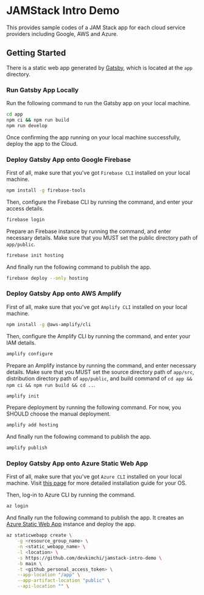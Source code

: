 # JAMStack Intro Demo #

This provides sample codes of a JAM Stack app for each cloud service providers including Google, AWS and Azure.


## Getting Started ##

There is a static web app generated by [Gatsby](https://www.gatsbyjs.com/), which is located at the `app` directory.

### Run Gatsby App Locally ###

Run the following command to run the Gatsby app on your local machine.

```bash
cd app
npm ci && npm run build
npm run develop
```

Once confirming the app running on your local machine successfully, deploy the app to the Cloud.


### Deploy Gatsby App onto Google Firebase ###

First of all, make sure that you've got `Firebase CLI` installed on your local machine.

```bash
npm install -g firebase-tools
```

Then, configure the Firebase CLI by running the command, and enter your access details.

```bash
firebase login
```

Prepare an Firebase instance by running the command, and enter necessary details. Make sure that you MUST set the public directory path of `app/public`.

```bash
firebase init hosting
```

And finally run the following command to publish the app.

```bash
firebase deploy --only hosting
```


### Deploy Gatsby App onto AWS Amplify ###

First of all, make sure that you've got `Amplify CLI` installed on your local machine.

```bash
npm install -g @aws-amplify/cli
```

Then, configure the Amplify CLI by running the command, and enter your IAM details.

```bash
amplify configure
```

Prepare an Amplify instance by running the command, and enter necessary details. Make sure that you MUST set the source directory path of `app/src`, distribution directory path of `app/public`, and build command of `cd app && npm ci && npm run build && cd ..`.

```bash
amplify init
```

Prepare deployment by running the following command. For now, you SHOULD choose the manual deployment.

```bash
amplify add hosting
```

And finally run the following command to publish the app.

```bash
amplify publish
```


### Deploy Gatsby App onto Azure Static Web App ###

First of all, make sure that you've got `Azure CLI` installed on your local machine. Visit [this page](https://docs.microsoft.com/cli/azure/install-azure-cli?WT.mc_id=dotnet-13835-juyoo) for more detailed installation guide for your OS.

Then, log-in to Azure CLI by running the command.

```bash
az login
```

And finally run the following command to publish the app. It creates an [Azure Static Web App](https://docs.microsoft.com/azure/static-web-apps/overview?WT.mc_id=dotnet-13835-juyoo) instance and deploy the app.

```bash
az staticwebapp create \
    -g <resource_group_name> \
    -n <static_webapp_name> \
    -l <location> \
    -s https://github.com/devkimchi/jamstack-intro-demo \
    -b main \
    -t <github_personal_access_token> \
    --app-location "/app" \
    --app-artifact-location "public" \
    --api-location "" \
```
